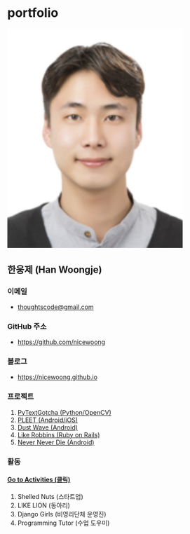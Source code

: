# portfolio


<img src="https://github.com/nicewoong/portfolio/blob/master/images/wjhan_small.png" alt="wjhan" style="width:400px" />


## 한웅제 (Han Woongje)


### 이메일
* thoughtscode@gmail.com

### GitHub 주소
* https://github.com/nicewoong

### 블로그
* https://nicewoong.github.io

### 프로젝트 

1. [PyTextGotcha (Python/OpenCV)](https://github.com/nicewoong/portfolio/blob/master/introductions/project_pyTextGotcha.md)
2. [PLEET (Android/iOS)](https://github.com/nicewoong/portfolio/blob/master/introductions/project_pleet.md)
3. [Dust Wave (Android)](https://github.com/nicewoong/portfolio/blob/master/introductions/project_dustWave.md)
4. [Like Robbins (Ruby on Rails)](https://github.com/nicewoong/portfolio/blob/master/introductions/project_likeRobbins.md)
5. [Never Never Die (Android)](https://github.com/nicewoong/portfolio/blob/master/introductions/project_neverNeverDie.md)

### 활동

#### [Go to Activities (클릭)](https://github.com/nicewoong/portfolio/blob/master/introductions/activities.md)
1. Shelled Nuts (스타트업)
2. LIKE LION (동아리)
3. Django Girls (비영리단체 운영진)
4. Programming Tutor (수업 도우미)
